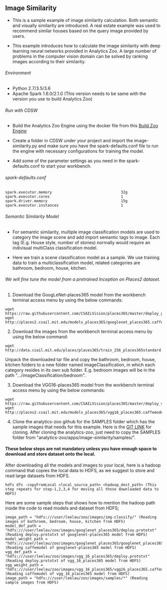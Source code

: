 ## Image Similarity
* This is a sample example of image similarity calculation. Both semantic and visually similarity are introduced. A real estate example was used to recommend similar houses based on the query image provided by users.

* This example introduces how to calculate the image similarity with deep learning neural networks provided in Analytics Zoo. A large number of problems in the computer vision domain can be solved by ranking images according to their similarity.

###### Environment
* Python 2.7/3.5/3.6
* Apache Spark 1.6.0/2.1.0 (This version needs to be same with the version you use to build Analytics Zoo)

###### Run with CDSW
*  Build the Analytics Zoo Engine using the docker file from this [Build Zoo Engine](https://github.com/dell-ai-engineering/bigdlengine4cdsw/tree/master/analytics-zoo)

*  Create a folder in CDSW under your project and import the image-similarity.py and make sure you have the spark-defaults.conf file to run the engine with necessary configurations for training the model.

* Add some of the parameter settings as you need in the spark-defaults.conf to start your workbench.

###### spark-defaults.conf
    spark.executor.memory                               32g
    spark.executor.cores                                1
    spark.driver.memory                                 15g
    spark.executor.instances                            1

###### Semantic Similarity Model
* For semantic similarity, multiple image classification models are used to category the image scene and add import semantic tags to image. Each tag (E.g. House style, number of stories) normally would require an indivisual multiClass classification model.

* Here we train a scene classification model as a sample. We use training data to train a multiclassification model, related categories are bathroom, bedroom, house, kitchen.



###### We will fine tune the model from a pretrained Inception on Places2 dataset.

1. Download the GoogLeNet-places365 model from the workbench terminal access menu by using the below commands:
```
wget https://raw.githubusercontent.com/CSAILVision/places365/master/deploy_googlenet_places365.prototxt
wget http://places2.csail.mit.edu/models_places365/googlenet_places365.caffemodel
```

2. Download the images from the workbench terminal access menu by using the below command:
```
wget http://data.csail.mit.edu/places/places365/train_256_places365standard.tar
```
Unpack the downloaded tar file and copy the bathroom, bedroom, house, kitchen folders to a new folder named imageClassification, in which each category resides in its own sub folder. E.g. bedroom images will be in the path ".../imageClassification/bedroom".

3. Download the VGG16-places365 model from the workbench terminal access menu by using the below commands:
```
wget https://raw.githubusercontent.com/CSAILVision/places365/master/deploy_vgg16_places365.prototxt
wget http://places2.csail.mit.edu/models_places365/vgg16_places365.caffemodel
```

4. Clone the analytics-zoo github for the SAMPLES folder which has the sample images that needs for this example. Here is the [GIT LINK](https://github.com/intel-analytics/analytics-zoo.git) for cloning. After cloning the analytics-zoo, just need to copy the SAMPLES folder from "analytics-zoo/apps/image-similarity/samples/".





#### These below steps are not mandatory unless you have enough space to download and store dataset onto the local.

After downloading all the models and images to your local, here is a hadoop command that copies the local data to HDFS, as we suggest to store and read large datasets from HDFS.
``` 
hdfs dfs -copyFromLocal <local_source_path> <hadoop_dest_path> (This step repeats for step-1,2,3,4 for moving all those downloaded data to HDFS)
```


Here are some sample steps that shows how to mention the hadoop path inside the code to read models and dataset from HDFS;
```
image_path = "hdfs:///user/leelau/zoo/images/img-classify/" (Reading images of bathroom, bedroom, house, kitchen from HDFS)
model_def_path = "hdfs:///user/leelau/zoo/images/googlenet_places365/deploy.prototxt" (Reading deploy.prototxt of googlenet-places365 model from HDFS)
model_weight_path = "hdfs:///user/leelau/zoo/images/googlenet_places365/googlenet_places365.caffemodel" (Reading caffemodel of googlenet-places365 model from HDFS)
vgg_def_path = "hdfs:///user/leelau/zoo/images/vgg_16_places365/deploy.prototxt" (Reading deploy.prototxt of vgg_16_places365 model from HDFS) 
vgg_weight_path = "hdfs:///user/leelau/zoo/images/vgg_16_places365/vgg16_places365.caffemodel" (Reading caffemodel of vgg_16_places365 model from HDFS)
image_path = "hdfs:///user/leelau/zoo/images/samples/*" (Reading sample images from HDFS)
```

